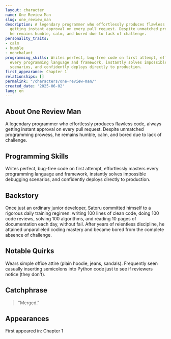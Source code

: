 ```yaml
---
layout: character
name: One Review Man
slug: one_review_man
description: A legendary programmer who effortlessly produces flawless code, always
  getting instant approval on every pull request. Despite unmatched programming prowess,
  he remains humble, calm, and bored due to lack of challenge.
personality_traits:
- calm
- humble
- nonchalant
programming_skills: Writes perfect, bug-free code on first attempt, effortlessly masters
  every programming language and framework, instantly solves impossible debugging
  scenarios, and confidently deploys directly to production.
first_appearance: Chapter 1
relationships: []
permalink: "/characters/one-review-man/"
created_date: '2025-06-02'
lang: en
---
```


## About One Review Man

A legendary programmer who effortlessly produces flawless code, always getting instant approval on every pull request. Despite unmatched programming prowess, he remains humble, calm, and bored due to lack of challenge.

## Programming Skills

Writes perfect, bug-free code on first attempt, effortlessly masters every programming language and framework, instantly solves impossible debugging scenarios, and confidently deploys directly to production.

## Backstory

Once just an ordinary junior developer, Satoru committed himself to a rigorous daily training regimen: writing 100 lines of clean code, doing 100 code reviews, solving 100 algorithms, and reading 10 pages of documentation each day, without fail. After years of relentless discipline, he attained unparalleled coding mastery and became bored from the complete absence of challenge.

## Notable Quirks

Wears simple office attire (plain hoodie, jeans, sandals). Frequently seen casually inserting semicolons into Python code just to see if reviewers notice (they don't).

## Catchphrase

> "Merged."

## Appearances

First appeared in: Chapter 1

<!-- Chapter appearances will be tracked automatically -->

